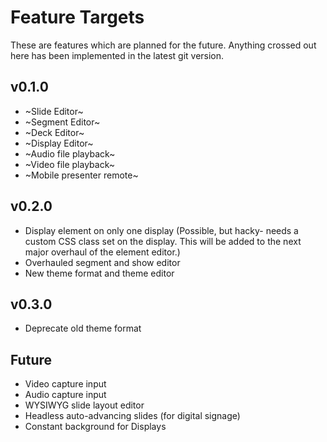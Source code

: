 # Feature Targets
These are features which are planned for the future. Anything crossed out here has been implemented in the latest git version.

## v0.1.0
- ~Slide Editor~
- ~Segment Editor~
- ~Deck Editor~
- ~Display Editor~
- ~Audio file playback~
- ~Video file playback~
- ~Mobile presenter remote~

## v0.2.0
- Display element on only one display (Possible, but hacky- needs a custom CSS class set on the display. This will be added to the next major overhaul of the element editor.)
- Overhauled segment and show editor
- New theme format and theme editor

## v0.3.0
- Deprecate old theme format

## Future
- Video capture input
- Audio capture input
- WYSIWYG slide layout editor
- Headless auto-advancing slides (for digital signage)
- Constant background for Displays
